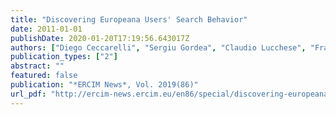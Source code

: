 ```yaml
---
title: "Discovering Europeana Users' Search Behavior"
date: 2011-01-01
publishDate: 2020-01-20T17:19:56.643017Z
authors: ["Diego Ceccarelli", "Sergiu Gordea", "Claudio Lucchese", "Franco Maria Nardini", "Raffaele Perego", "Gabriele Tolomei"]
publication_types: ["2"]
abstract: ""
featured: false
publication: "*ERCIM News*, Vol. 2019(86)"
url_pdf: "http://ercim-news.ercim.eu/en86/special/discovering-europeana-users-search-behavior"
---
```


